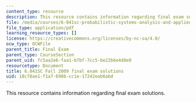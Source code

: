 ```yaml
---
content_type: resource
description: This resource contains information regarding final exam solutions.
file: /media/courses/6-041sc-probabilistic-systems-analysis-and-applied-probability-fall-2013/18c78ae1f1a76986cc1e17242eab6abd_MIT6_041SCF13_fin_f09_sol.pdf
file_type: application/pdf
learning_resource_types: []
license: https://creativecommons.org/licenses/by-nc-sa/4.0/
ocw_type: OCWFile
parent_title: Final Exam
parent_type: CourseSection
parent_uid: fc5aa2e6-faa1-b7bf-7cc5-be22b6e4d8e0
resourcetype: Document
title: 6.041SC Fall 2009 final exam solutions
uid: 18c78ae1-f1a7-6986-cc1e-17242eab6abd
---
```

This resource contains information regarding final exam solutions.